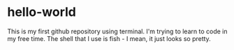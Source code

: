 # hello-world

This is my first github repository using terminal. I'm trying to learn to code in my free time. The shell that I use is fish - I mean, it just looks so pretty.

